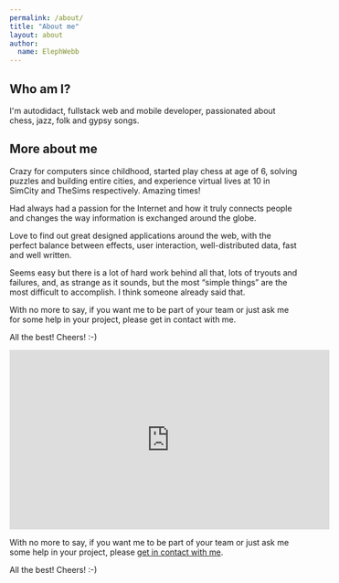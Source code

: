 ```yaml
---
permalink: /about/
title: "About me"
layout: about
author:
  name: ElephWebb
---
```


## Who am I?

I'm autodidact, fullstack web and mobile developer, passionated about chess, jazz, folk and gypsy songs.

## More about me

Crazy for computers since childhood, started play chess at age of 6, solving puzzles and building entire cities, and experience virtual lives at 10 in SimCity and TheSims respectively. Amazing times!


Had always had a passion for the Internet and how it truly connects people and changes the way information is exchanged around the globe.

Love to find out great designed applications around the web, with the perfect balance between effects, user interaction, well-distributed data, fast and well written.

Seems easy but there is a lot of hard work behind all that, lots of tryouts and failures, and, as strange as it sounds, but the most “simple things” are the most difficult to accomplish. I think someone already said that.

With no more to say, if you want me to be part of your team or just ask me for some help in your project, please get in contact with me.

All the best! Cheers! :-)

<iframe width="560" height="315" src="https://www.youtube.com/embed/TnCY6Apxibk" title="YouTube video player" frameborder="0" allow="accelerometer; autoplay; clipboard-write; encrypted-media; gyroscope; picture-in-picture" allowfullscreen></iframe>

With no more to say, if you want me to be part of your team or just ask me some help in your project, please [get in contact with me](/hire-me#contact-form).

All the best! Cheers! :-)

